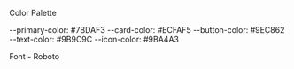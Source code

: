 Color Palette

--primary-color: #7BDAF3
--card-color: #ECFAF5
--button-color: #9EC862
--text-color: #9B9C9C
--icon-color: #9BA4A3

Font - Roboto

